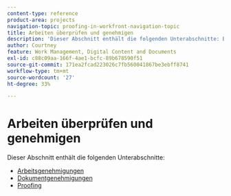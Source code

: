 ```yaml
---
content-type: reference
product-area: projects
navigation-topic: proofing-in-workfront-navigation-topic
title: Arbeiten überprüfen und genehmigen
description: 'Dieser Abschnitt enthält die folgenden Unterabschnitte: BITTE BEARBEITEN.'
author: Courtney
feature: Work Management, Digital Content and Documents
exl-id: c88c09aa-166f-4ae1-bcfc-89b678590f51
source-git-commit: 171ea2fcad223026c7fb560041867be3ebff8741
workflow-type: tm+mt
source-wordcount: '27'
ht-degree: 33%

---
```


# Arbeiten überprüfen und genehmigen

Dieser Abschnitt enthält die folgenden Unterabschnitte:

<!-- * [Limited document and proof decision for non-paid users overview](/help/quicksilver/review-and-approve-work/proof-doc-decision-limits.md) -->
* [Arbeitsgenehmigungen](../review-and-approve-work/manage-approvals/manage-approvals.md)
* [Dokumentgenehmigungen](../review-and-approve-work/document-reviews-and-approvals/document-reviews-and-approvals.md)
* [Proofing](../review-and-approve-work/proofing/proofing.md)

